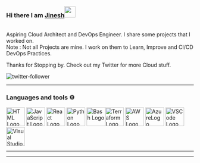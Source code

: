 ### Hi there I am [Jinesh](https://jineshkumar.com)<img src="https://raw.githubusercontent.com/MartinHeinz/MartinHeinz/master/wave.gif" width="30px">
<br/>
Aspiring Cloud Architect and DevOps Engineer.  
I share some projects that I worked on.<br/>
Note : Not all Projects are mine. I work on them to Learn, Improve and CI/CD DevOps Practices. 
  
Thanks for Stopping by. Check out my Twitter for more Cloud stuff.
  
![twitter-follower](https://img.shields.io/twitter/follow/JineshkumarP?style=social)
   
---

### Languages and tools ⚙️
<!-- For more icons please follow  https://github.com/MikeCodesDotNET/ColoredBadges -->
<p>
<img src="https://cdn.worldvectorlogo.com/logos/html5.svg" alt="HTML Logo" width="50" height="50"/> <img src="https://cdn.worldvectorlogo.com/logos/logo-javascript.svg" alt="JavaScript Logo" width="50" height="50"/> <img src="https://cdn.worldvectorlogo.com/logos/react-2.svg" alt="React Logo" width="50" height="50"/> <img src="https://cdn.worldvectorlogo.com/logos/python-5.svg" alt="Python Logo" width="50" height="50"/> <img src="https://cdn.worldvectorlogo.com/logos/bash-1.svg" alt="Bash Logo" width="50" height="50"/><img src="https://cdn.worldvectorlogo.com/logos/terraform-enterprise.svg" alt="Terraform Logo" width="50" height="50"/> <img src="https://cdn.worldvectorlogo.com/logos/aws-2.svg" alt="AWS Logo" width="50" height="50"/> <img src="https://upload.wikimedia.org/wikipedia/commons/a/a8/Microsoft_Azure_Logo.svg" alt="AzureLogo" width="50" height="50"/> <img src="https://cdn.worldvectorlogo.com/logos/visual-studio-code-1.svg" alt="VSCode Logo" width="50" height="50"/> <img src="https://cdn.worldvectorlogo.com/logos/visual-studio-2013.svg" alt="Visual Studio Logo" width="50" height="50"/>
</p>

---

 ---
<!--
**jineshaws1990/jineshaws1990** is a ✨ _special_ ✨ repository because its `README.md` (this file) appears on your GitHub profile.

Here are some ideas to get you started:

- 🔭 I’m currently working on ... Veeam Software
🌱 I’m currently learning ... Python, JavaScript, Cloud Deployement, Serverless , Containers, Kubernates
- 👯 I’m looking to collaborate on ...
- 🤔 I’m looking for help with ...
- 💬 Ask me about ...
- 📫 How to reach me: ...
- 😄 Pronouns: ...
- ⚡ Fun fact: ...
-->
